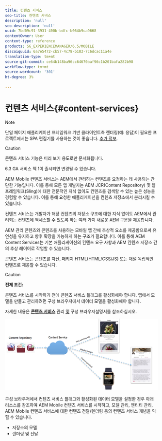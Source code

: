 ```yaml
---
title: 컨텐츠 서비스
seo-title: 컨텐츠 서비스
description: 'null'
seo-description: 'null'
uuid: 7bd09c91-3931-400b-bdfc-b064b9ca9668
contentOwner: User
content-type: reference
products: SG_EXPERIENCEMANAGER/6.5/MOBILE
discoiquuid: 6a7e5472-cb57-4c78-b183-7c6dcac11a4e
translation-type: tm+mt
source-git-commit: ce64b148ba96cc64670aaf96c1b201bafa282b98
workflow-type: tm+mt
source-wordcount: '301'
ht-degree: 3%

---
```



# 컨텐츠 서비스{#content-services}

>[!NOTE]
>
>단일 페이지 애플리케이션 프레임워크 기반 클라이언트측 렌더링(예: 응답)이 필요한 프로젝트에서는 SPA 편집기를 사용하는 것이 좋습니다. [추가 정보](/help/sites-developing/spa-overview.md).

>[!CAUTION]
>
>콘텐츠 서비스 기능은 미리 보기 용도로만 문서화됩니다.
>
>6.3 GA 서비스 팩 1이 출시되면 변경될 수 있습니다.

AEM Mobile 컨텐츠 서비스는 AEM에서 관리하는 컨텐츠를 요청하는 데 사용되는 간단한 기능입니다. 이를 통해 모든 앱 개발자는 AEM JCR(Content Repository) 및 웹 프레임워크(Sling)에 대한 전문적인 지식 없이도 컨텐츠를 검색할 수 있는 높은 성능을 경험할 수 있습니다. 이를 통해 요청한 애플리케이션을 컨텐츠 저장소에서 분리시킬 수 있습니다.

컨텐츠 서비스는 개발자가 해당 컨텐츠의 저장소 구조에 대한 지식 없이도 AEM에서 관리되는 컨텐츠에 액세스할 수 있도록 하는 여러 가지 새로운 AEM 구문을 제공합니다.

AEM 관리 콘텐츠와 콘텐츠를 사용하는 모바일 앱 간에 추상적 요소를 제공함으로써 유연성을 유지하고 향후 확장을 가능하게 하는 구조가 필요합니다. 이를 통해 AEM Content Services는 기본 애플리케이션의 컨텐츠 요구 사항과 AEM 컨텐츠 저장소 간의 추상 레이어로 작업할 수 있습니다.

콘텐츠 서비스는 콘텐츠를 자산, 패키지 HTML(HTML/CSS/JS) 또는 채널 독립적인 컨텐츠로 제공할 수 있습니다.

>[!CAUTION]
>
>**전제 조건:**
>
>콘텐츠 서비스를 시작하기 전에 콘텐츠 서비스 플래그를 활성화해야 합니다. 앱에서 모델을 만들고 관리하려면 구성 브라우저에서 데이터 모델을 활성화해야 합니다.
>
>자세한 내용은 **[콘텐츠 서비스](/help/mobile/developing-content-services.md)** 관리 [및](/help/sites-administering/configurations.md) 구성 브라우저설명서를 참조하십시오.

![chlimage_1-143](assets/chlimage_1-143.png)

구성 브라우저에서 컨텐츠 서비스 플래그와 활성화된 데이터 모델을 설정한 경우 아래 리소스를 참조하여 AEM Mobile 컨텐츠 서비스를 시작하고, 모델 관리, 엔티티 관리, AEM Mobile 컨텐츠 서비스에 대한 컨텐츠 전달/렌더링 등의 컨텐츠 서비스 개념을 익힐 수 있습니다.

* 저장소의 모델
* 렌더링 및 전달
